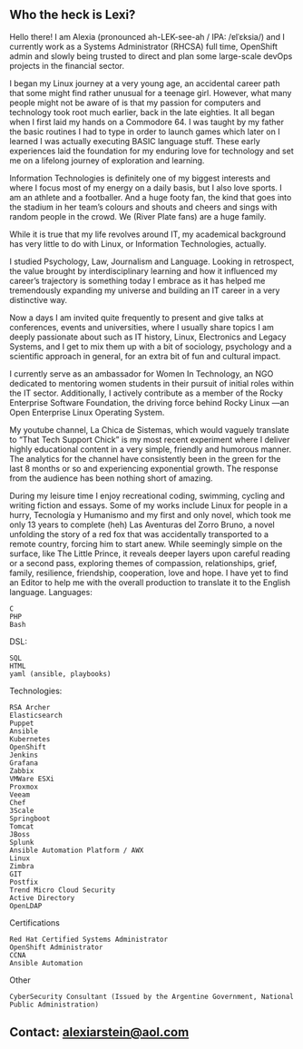 
## Who the heck is Lexi?

Hello there! I am Alexia (pronounced ah-LEK-see-ah / IPA: /ɐlˈɛksi‍a/) and I currently work as a Systems Administrator (RHCSA) full time, OpenShift admin and slowly being trusted to direct and plan some large-scale devOps projects in the financial sector.

I began my Linux journey at a very young age, an accidental career path that some might find rather unusual for a teenage girl. However, what many people might not be aware of is that my passion for computers and technology took root much earlier, back in the late eighties. It all began when I first laid my hands on a Commodore 64. I was taught by my father the basic routines I had to type in order to launch games which later on I learned I was actually executing BASIC language stuff. These early experiences laid the foundation for my enduring love for technology and set me on a lifelong journey of exploration and learning.

Information Technologies is definitely one of my biggest interests and where I focus most of my energy on a daily basis, but I also love sports. I am an athlete and a footballer. And a huge footy fan, the kind that goes into the stadium in her team’s colours and shouts and cheers and sings with random people in the crowd. We (River Plate fans) are a huge family.

While it is true that my life revolves around IT, my academical background has very little to do with Linux, or Information Technologies, actually.

I studied Psychology, Law, Journalism and Language. Looking in retrospect, the value brought by interdisciplinary learning and how it influenced my career’s trajectory is something today I embrace as it has helped me tremendously expanding my universe and building an IT career in a very distinctive way.

Now a days I am invited quite frequently to present and give talks at conferences, events and universities, where I usually share topics I am deeply passionate about such as IT history, Linux, Electronics and Legacy Systems, and I get to mix them up with a bit of sociology, psychology and a scientific approach in general, for an extra bit of fun and cultural impact.

I currently serve as an ambassador for Women In Technology, an NGO dedicated to mentoring women students in their pursuit of initial roles within the IT sector. Additionally, I actively contribute as a member of the Rocky Enterprise Software Foundation, the driving force behind Rocky Linux —an Open Enterprise Linux Operating System.

My youtube channel, La Chica de Sistemas, which would vaguely translate to “That Tech Support Chick” is my most recent experiment where I deliver highly educational content in a very simple, friendly and humorous manner. The analytics for the channel have consistently been in the green for the last 8 months or so and experiencing exponential growth. The response from the audience has been nothing short of amazing.

During my leisure time I enjoy recreational coding, swimming, cycling and writing fiction and essays. Some of my works include Linux for people in a hurry, Tecnología y Humanismo and my first and only novel, which took me only 13 years to complete (heh) Las Aventuras del Zorro Bruno, a novel unfolding the story of a red fox that was accidentally transported to a remote country, forcing him to start anew. While seemingly simple on the surface, like The Little Prince, it reveals deeper layers upon careful reading or a second pass, exploring themes of compassion, relationships, grief, family, resilience, friendship, cooperation, love and hope. I have yet to find an Editor to help me with the overall production to translate it to the English language.
Languages:

    C
    PHP
    Bash

DSL:

    SQL
    HTML
    yaml (ansible, playbooks)

Technologies:

    RSA Archer
    Elasticsearch
    Puppet
    Ansible
    Kubernetes
    OpenShift
    Jenkins
    Grafana
    Zabbix
    VMWare ESXi
    Proxmox
    Veeam
    Chef
    3Scale
    Springboot
    Tomcat
    JBoss
    Splunk
    Ansible Automation Platform / AWX
    Linux
    Zimbra
    GIT
    Postfix
    Trend Micro Cloud Security
    Active Directory
    OpenLDAP

Certifications

    Red Hat Certified Systems Administrator
    OpenShift Administrator
    CCNA
    Ansible Automation

Other

    CyberSecurity Consultant (Issued by the Argentine Government, National Public Administration)

## Contact: <alexiarstein@aol.com>


